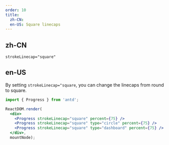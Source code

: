 ```yaml
---
order: 10
title:
  zh-CN:
  en-US: Square linecaps
---
```


## zh-CN

`strokeLinecap="square"`

## en-US

By setting `strokeLinecap="square`, you can change the linecaps from round to square.

````jsx
import { Progress } from 'antd';

ReactDOM.render(
  <div>
    <Progress strokeLinecap="square" percent={75} />
    <Progress strokeLinecap="square" type="circle" percent={75} />
    <Progress strokeLinecap="square" type="dashboard" percent={75} />
  </div>,
  mountNode);
````
